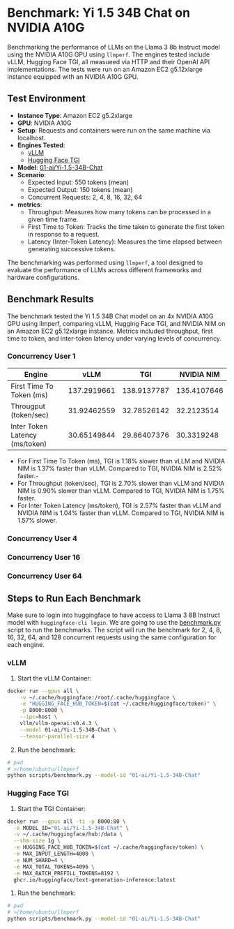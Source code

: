 # Benchmark: Yi 1.5 34B Chat on NVIDIA A10G

Benchmarking the performance of LLMs on the Llama 3 8b Instruct model using the NVIDIA A10G GPU using `llmperf`. The engines tested include vLLM, Hugging Face TGI, all measueed via HTTP and their OpenAI API implementations. The tests were run on an Amazon EC2 g5.12xlarge instance equipped with an NVIDIA A10G GPU.

## Test Environment
- **Instance Type**: Amazon EC2 g5.2xlarge
- **GPU**: NVIDIA A10G
- **Setup**: Requests and containers were run on the same machine via localhost.
- **Engines Tested**: 
  - [vLLM](https://docs.vllm.ai/en/stable/)
  - [Hugging Face TGI](https://huggingface.co/docs/text-generation-inference/en/index)
- **Model**: [01-ai/Yi-1.5-34B-Chat](https://huggingface.co/01-ai/Yi-1.5-34B-Chat)
- **Scenario**:
  - Expected Input: 550 tokens (mean)
  - Expected Output: 150 tokens (mean)
  - Concurrent Requests: 2, 4, 8, 16, 32, 64
- **metrics**: 
  - Throughput: Measures how many tokens can be processed in a given time frame.
  - First Time to Token: Tracks the time taken to generate the first token in response to a request.
  - Latency (Inter-Token Latency): Measures the time elapsed between generating successive tokens.

The benchmarking was performed using `llmperf`, a tool designed to evaluate the performance of LLMs across different frameworks and hardware configurations.

## Benchmark Results

The benchmark tested the Yi 1.5 34B Chat model on an 4x NVIDIA A10G GPU using llmperf, comparing vLLM, Hugging Face TGI, and NVIDIA NIM on an Amazon EC2 g5.12xlarge instance. Metrics included throughput, first time to token, and inter-token latency under varying levels of concurrency.


### Concurrency User 1 

| Engine                         | vLLM        | TGI         | NVIDIA NIM  |
| ------------------------------ | ----------- | ----------- | ----------- |
| First Time To Token (ms)       | 137.2919661 | 138.9137787 | 135.4107646 |
| Througput (token/sec)          | 31.92462559 | 32.78526142 | 32.2123514  |
| Inter Token Latency (ms/token) | 30.65149844 | 29.86407376 | 30.3319248  |

- For First Time To Token (ms), TGI is 1.18% slower than vLLM and NVIDIA NIM is 1.37% faster than vLLM. Compared to TGI, NVIDIA NIM is 2.52% faster.- 
- For Throughput (token/sec), TGI is 2.70% slower than vLLM and NVIDIA NIM is 0.90% slower than vLLM. Compared to TGI, NVIDIA NIM is 1.75% faster.
- For Inter Token Latency (ms/token), TGI is 2.57% faster than vLLM and NVIDIA NIM is 1.04% faster than vLLM. Compared to TGI, NVIDIA NIM is 1.57% slower.


### Concurrency User 4



### Concurrency User 16



### Concurrency User 64



## Steps to Run Each Benchmark

Make sure to login into huggingface to have access to Llama 3 8B Instruct model with `huggingface-cli login`. We are going to use the [benchmark.py](../scripts/benchmark.py) script to run the benchmarks. The script will run the benchmark for 2, 4, 8, 16, 32, 64, and 128 concurrent requests using the same configuration for each engine.

### vLLM 

1. Start the vLLM Container:
```bash
docker run --gpus all \
    -v ~/.cache/huggingface:/root/.cache/huggingface \
    -e "HUGGING_FACE_HUB_TOKEN=$(cat ~/.cache/huggingface/token)" \
    -p 8000:8000 \
    --ipc=host \
    vllm/vllm-openai:v0.4.3 \
    --model 01-ai/Yi-1.5-34B-Chat \
    --tensor-parallel-size 4
```

2. Run the benchmark:

```bash
# pwd
# >/home/ubuntu/llmperf
python scripts/benchmark.py --model-id "01-ai/Yi-1.5-34B-Chat" 
```

### Hugging Face TGI

1. Start the TGI Container:

```bash
docker run --gpus all -ti -p 8000:80 \
  -e MODEL_ID="01-ai/Yi-1.5-34B-Chat" \
  -v ~/.cache/huggingface/hub:/data \
  --shm-size 1g \
  -e HUGGING_FACE_HUB_TOKEN=$(cat ~/.cache/huggingface/token) \
  -e MAX_INPUT_LENGTH=4000 \
  -e NUM_SHARD=4 \
  -e MAX_TOTAL_TOKENS=4096 \
  -e MAX_BATCH_PREFILL_TOKENS=8192 \
  ghcr.io/huggingface/text-generation-inference:latest
```

1. Run the benchmark:

```bash
# pwd
# >/home/ubuntu/llmperf
python scripts/benchmark.py --model-id "01-ai/Yi-1.5-34B-Chat"
```
